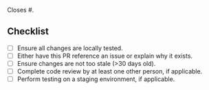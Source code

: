 Closes #<issue-number-here>.

## Checklist

- [ ] Ensure all changes are locally tested.
- [ ] Either have this PR reference an issue or explain why it exists.
- [ ] Ensure changes are not too stale (>30 days old).
- [ ] Complete code review by at least one other person, if applicable.
- [ ] Perform testing on a staging environment, if applicable.
